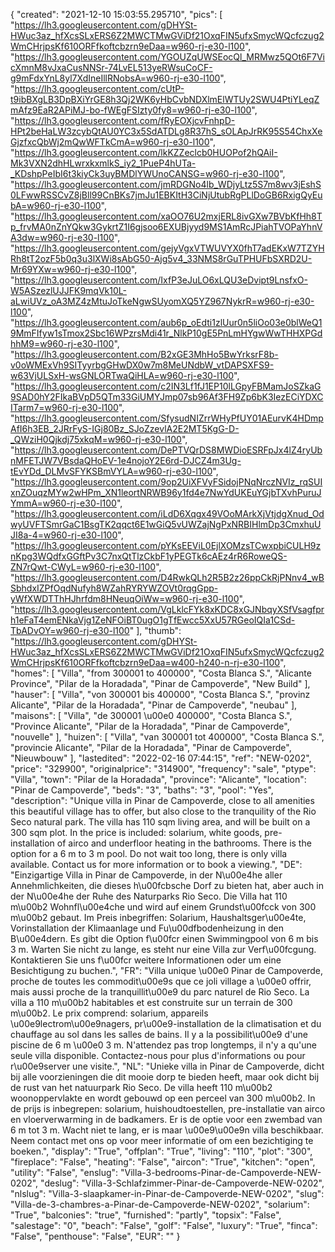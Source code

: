 {
"created": "2021-12-10 15:03:55.295710",
"pics": [
"https://lh3.googleusercontent.com/gDHYSt-HWuc3az_hfXcsSLxERS6Z2MWCTMwGViDf21OxqFIN5ufxSmycWQcfczug2WmCHrjpsKf610ORFfkoftcbzrn9eDaa=w960-rj-e30-l100",
"https://lh3.googleusercontent.com/YGOUZqUWSEocQl_MRMwz5QOt6F7VicXmnM8vJxaCusNNSr-74LvEL513yeRWsuCoCF-g9mFdxYnL8yl7XdIneIllRNobsA=w960-rj-e30-l100",
"https://lh3.googleusercontent.com/cUtP-t9ibBXgLB3DpBXiYrGE8h3Qj2WK6yHbCvbNDXlmElWTUy2SWU4PtiYLeqZmAfz9EaR2APiMJ-bo-fWEgFSIzty0fy8=w960-rj-e30-l100",
"https://lh3.googleusercontent.com/fRyEOXjcvFnhpD-HPt2beHaLW3zcybQtAU0YC3x5SdATDLg8R37hS_sOLApJrRK95S54ChxXeGjzfxcQbWj2mQwWFTkCmA=w960-rj-e30-l100",
"https://lh3.googleusercontent.com/lkKZZeclcb0HUOPof2hQAiI-Mk3VXN2dhHLwrxkxmlkS_iy2_1PueP4hUTa-_KDshpPeIbI6t3kiyCk3uyBMDlYWUnoCANSG=w960-rj-e30-l100",
"https://lh3.googleusercontent.com/jmRDGNo4lb_WDjyLtz5S7m8wv3jEshS0LFwwRSSCvZ8jBll99CnBKs7jmJu1EBKItH3CiNjUtubRgPLlDoGB6RxigQyEubA=w960-rj-e30-l100",
"https://lh3.googleusercontent.com/xaOO76U2mxjERL8ivGXw7BVbKfHh8Tp_frvMA0nZnYQkw3GykrtZ1I6gjsoo6EXUBjyyd9MS1AmRcJPiahTVOPaYhnVA3dw=w960-rj-e30-l100",
"https://lh3.googleusercontent.com/gejyVgxVTWUVYX0fhT7adEKxW7TZYHRh8tT2ozF5b0q3u3lXWi8sAbG50-Ajg5v4_33NMS8rGuTPHUFbSXRD2U-Mr69YXw=w960-rj-e30-l100",
"https://lh3.googleusercontent.com/IxfP3eJuLO6xLQU3eDvipt9LnsfxO-W5ASzezlUJJFK9mqVk10L-aLwiUVz_oA3MZ4zMtuJoTkeNgwSUyomXQ5YZ967NykrR=w960-rj-e30-l100",
"https://lh3.googleusercontent.com/aub6p_oEdti1zlUur0n5liOo03e0blWeQ19MmFIfyw1sTmox2Sbc16WPzrsMdi41r_NlkP10gE5PnLmHYgwWwTHHXPGdhhM9=w960-rj-e30-l100",
"https://lh3.googleusercontent.com/B2xGE3MhHo5BwYrksrF8b-v0oWMExVh9SITyyrbgGHwDX0w7m8MeUNdbW_vtDAPSXFS9-w63VjULSxH-wsGNLORTwaQiHLA=w960-rj-e30-l100",
"https://lh3.googleusercontent.com/c2IN3Lf1fJ1EP10lLGpyFBMamJoSZkaG9SAD0hY2FIkaBVpD5QTm33GiUMYJmp07sb96Af3FH9Zp6bK3IezECiYDXCITarm7=w960-rj-e30-l100",
"https://lh3.googleusercontent.com/SfysudNIZrrWHyPfUY01AEurvK4HDmpAfI6h3EB_2JRrFyS-IGj80Bz_SJoZzevlA2E2MT5KgG-D-_QWziH0Qjkdj75xkqM=w960-rj-e30-l100",
"https://lh3.googleusercontent.com/DePTVQrDS8MWDioESRFpJx4lZ4ryUbnMFETJW7VBsdaQHoEV-1e4nojoY2E6rd-DJCZ4m3Ug-tEvYDd_DLMvSFYKSBmVYLA=w960-rj-e30-l100",
"https://lh3.googleusercontent.com/9op2UiXFVyFSidojPNqNrczNVIz_rqSUIxnZOuqzMYw2wHPm_XN1leortNRWB96y1fd4e7NwYdUKEuYGjbTXvhPuruJYmmA=w960-rj-e30-l100",
"https://lh3.googleusercontent.com/iLdD6Xqgx49VOoMArkXjVtjdgXnud_OdwyUVFTSmrGaC1BsgTK2qqct6E1wGiQ5vUWZajNgPxNRBIHlmDp3CmxhuUJI8a-4=w960-rj-e30-l100",
"https://lh3.googleusercontent.com/pYKsEEViL0EjlXOMzsTCwxpbiCULH9znKpg3WQdfxGGftPv3C7nxQtTlzCkbF1yPEGTk6cAEz4rR6RoweQS-ZN7rQwt-CWyL=w960-rj-e30-l100",
"https://lh3.googleusercontent.com/D4RwkQLh2R5B2z26ppCkRjPNnv4_wBSbhdxIZPfOqdNufyh8WZahRYRYWZOVt0rqgGpp-yWfXWDTThHJhrfdm8HNeuqOiWw=w960-rj-e30-l100",
"https://lh3.googleusercontent.com/VgLklcFYk8xKDC8xGJNbqyXSfVsagfprh1eFaT4emENkaVjg1ZeNFOiBT0ugO1gTfEwcc5XxU57RGeoIQIa1CSd-TbADvOY=w960-rj-e30-l100"
],
"thumb": "https://lh3.googleusercontent.com/gDHYSt-HWuc3az_hfXcsSLxERS6Z2MWCTMwGViDf21OxqFIN5ufxSmycWQcfczug2WmCHrjpsKf610ORFfkoftcbzrn9eDaa=w400-h240-n-rj-e30-l100",
"homes": [
"Villa",
"from 300001 to 400000",
"Costa Blanca S.",
"Alicante Province",
"Pilar de la Horadada",
"Pinar de Campoverde",
"New Build"
],
"hauser": [
"Villa",
"von 300001 bis 400000",
"Costa Blanca S.",
"provinz Alicante",
"Pilar de la Horadada",
"Pinar de Campoverde",
"neubau"
],
"maisons": [
"Villa",
"de 300001 \u00e0 400000",
"Costa Blanca S.",
"Province Alicante",
"Pilar de la Horadada",
"Pinar de Campoverde",
"nouvelle"
],
"huizen": [
"Villa",
"van 300001 tot 400000",
"Costa Blanca S.",
"provincie Alicante",
"Pilar de la Horadada",
"Pinar de Campoverde",
"Nieuwbouw"
],
"lastedited": "2022-02-16 07:44:15",
"ref": "NEW-0202",
"price": "329900",
"originalprice": "314900",
"frequency": "sale",
"ptype": "Villa",
"town": "Pilar de la Horadada",
"province": "Alicante",
"location": "Pinar de Campoverde",
"beds": "3",
"baths": "3",
"pool": "Yes",
"description": "Unique villa in Pinar de Campoverde, close to all amenities this beautiful village has to offer, but also close to the tranquility of the Rio Seco natural park. The villa has 110 sqm living area, and will be built on a 300 sqm plot. In the price is included: solarium, white goods, pre-installation of airco and underfloor heating in the bathrooms. There is the option for a 6 m to 3 m pool. Do not wait too long, there is only villa available. Contact us for more information or to book a viewing.",
"DE": "Einzigartige Villa in Pinar de Campoverde, in der N\u00e4he aller Annehmlichkeiten, die dieses h\u00fcbsche Dorf zu bieten hat, aber auch in der N\u00e4he der Ruhe des Naturparks Rio Seco. Die Villa hat 110 m\u00b2 Wohnfl\u00e4che und wird auf einem Grundst\u00fcck von 300 m\u00b2 gebaut. Im Preis inbegriffen: Solarium, Haushaltsger\u00e4te, Vorinstallation der Klimaanlage und Fu\u00dfbodenheizung in den B\u00e4dern. Es gibt die Option f\u00fcr einen Swimmingpool von 6 m bis 3 m. Warten Sie nicht zu lange, es steht nur eine Villa zur Verf\u00fcgung. Kontaktieren Sie uns f\u00fcr weitere Informationen oder um eine Besichtigung zu buchen.",
"FR": "Villa unique \u00e0 Pinar de Campoverde, proche de toutes les commodit\u00e9s que ce joli village a \u00e0 offrir, mais aussi proche de la tranquillit\u00e9 du parc naturel de Rio Seco. La villa a 110 m\u00b2 habitables et est construite sur un terrain de 300 m\u00b2. Le prix comprend: solarium, appareils \u00e9lectrom\u00e9nagers, pr\u00e9-installation de la climatisation et du chauffage au sol dans les salles de bains. Il y a la possibilit\u00e9 d'une piscine de 6 m \u00e0 3 m. N'attendez pas trop longtemps, il n'y a qu'une seule villa disponible. Contactez-nous pour plus d'informations ou pour r\u00e9server une visite.",
"NL": "Unieke villa in Pinar de Campoverde, dicht bij alle voorzieningen die dit mooie dorp te bieden heeft, maar ook dicht bij de rust van het natuurpark Rio Seco. De villa heeft 110 m\u00b2 woonoppervlakte en wordt gebouwd op een perceel van 300 m\u00b2. In de prijs is inbegrepen: solarium, huishoudtoestellen, pre-installatie van airco en vloerverwarming in de badkamers. Er is de optie voor een zwembad van 6 m tot 3 m. Wacht niet te lang, er is maar \u00e9\u00e9n villa beschikbaar. Neem contact met ons op voor meer informatie of om een bezichtiging te boeken.",
"display": "True",
"offplan": "True",
"living": "110",
"plot": "300",
"fireplace": "False",
"heating": "False",
"aircon": "True",
"kitchen": "open",
"utility": "False",
"enslug": "Villa-3-bedrooms-Pinar-de-Campoverde-NEW-0202",
"deslug": "Villa-3-Schlafzimmer-Pinar-de-Campoverde-NEW-0202",
"nlslug": "Villa-3-slaapkamer-in-Pinar-de-Campoverde-NEW-0202",
"slug": "Villa-de-3-chambres-a-Pinar-de-Campoverde-NEW-0202",
"solarium": "True",
"balconies": "true",
"furnished": "partly",
"topsix": "False",
"salestage": "0",
"beach": "False",
"golf": "False",
"luxury": "True",
"finca": "False",
"penthouse": "False",
"EUR": ""
}